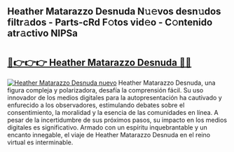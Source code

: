 ## Heather Matarazzo Desnuda N𝚞𝚎vos desn𝚞dos filtr𝚊dos - Parts-cRd F𝚘tos vid𝚎o - C𝚘ntenido atr𝚊ctivo NIPSa

# <h2><a href="http://mb7ytc.tromn.icu/?c=Heather+Matarazzo+Desnuda">🔗👉👉👉 Heather Matarazzo Desnuda 🔗🔗</a></h2>

[![Heather Matarazzo Desnuda nuevo](https://i.imgur.com/pEAQMta.gif)](http://mb7ytc.tromn.icu/?c=Heather+Matarazzo+Desnuda)
Heather Matarazzo Desnuda, una figura compleja y polarizadora, desafía la comprensión fácil. Su uso innovador de los medios digitales para la autopresentación ha cautivado y enfurecido a los observadores, estimulando debates sobre el consentimiento, la moralidad y la esencia de las comunidades en línea. A pesar de la incertidumbre de sus próximos pasos, su impacto en los medios digitales es significativo. Armado con un espíritu inquebrantable y un encanto innegable, el viaje de Heather Matarazzo Desnuda en el reino virtual es interminable.
